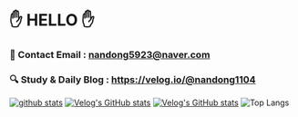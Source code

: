 
# ✋ HELLO ✋ 

### 📧 Contact Email : nandong5923@naver.com
### 🔍 Study & Daily Blog : https://velog.io/@nandong1104
[![github stats](https://github-readme-stats.vercel.app/api?username=khyojun&show_icons=true&hide_border=False)](https://velog.io/@nandong1104)
[![Velog's GitHub stats](https://velog-readme-stats.vercel.app/api?name=nandong1104)](https://velog.io/@nandong1104)
[![Velog's GitHub stats](https://velog-readme-stats.vercel.app/api/list?name=nandong1104)](https://velog.io/@nandong1104) 
![Top Langs](https://github-readme-stats.vercel.app/api/top-langs/?username=khyojun&layout=compact&theme=highcontrast)


